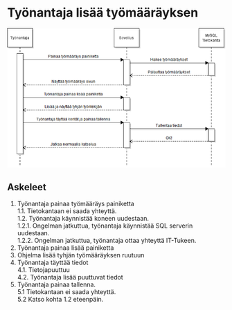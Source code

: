 # Työnantaja lisää työmääräyksen
![](Kuvat/ta_lisaa_tyo_asiakaspolku.png)
## Askeleet  

1. Työnantaja painaa työmääräys painiketta  
1.1. Tietokantaan ei saada yhteyttä.  
1.2. Työnantaja käynnistää koneen uudestaan.  
1.2.1. Ongelman jatkuttua, työnantaja käynnistää SQL serverin uudestaan.  
1.2.2. Ongelman jatkuttua, työnantaja ottaa yhteyttä IT-Tukeen.
2. Työnantaja painaa lisää painiketta
3. Ohjelma lisää tyhjän työmääräyksen ruutuun
4. Työnantaja täyttää tiedot  
4.1. Tietojapuuttuu  
4.2. Työnantaja lisää puuttuvat tiedot
5. Työnantaja painaa tallenna.  
5.1 Tietokantaan ei saada yhteyttä.  
5.2 Katso kohta 1.2 eteenpäin.
